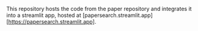 This repository hosts the code from the paper repository and integrates it into a streamlit app, hosted at [papersearch.streamlit.app][https://papersearch.streamlit.app].
